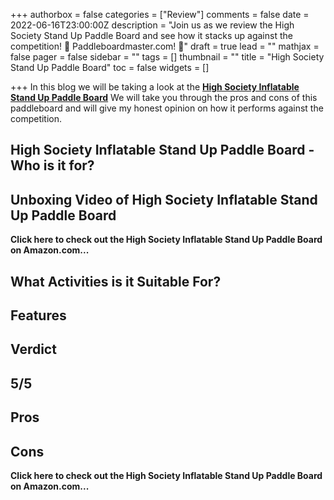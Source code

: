 +++
authorbox = false
categories = ["Review"]
comments = false
date = 2022-06-16T23:00:00Z
description = "Join us as we review the High Society Stand Up Paddle Board and see how it stacks up against the competition! 🛶 Paddleboardmaster.com! 🛶"
draft = true
lead = ""
mathjax = false
pager = false
sidebar = ""
tags = []
thumbnail = ""
title = "High Society Stand Up Paddle Board"
toc = false
widgets = []

+++
In this blog we will be taking a look at the [**High Society Inflatable Stand Up Paddle Board**](#)  We will take you through the pros and cons of this paddleboard and will give my honest opinion on how it performs against the competition.

## High Society Inflatable Stand Up Paddle Board - Who is it for?

## Unboxing Video of High Society Inflatable Stand Up Paddle Board

**Click here to check out the High Society Inflatable Stand Up Paddle Board on Amazon.com...**

## What Activities is it Suitable For?

## Features

## Verdict

## 5/5

## Pros

## Cons

**Click here to check out the High Society Inflatable Stand Up Paddle Board on Amazon.com...**